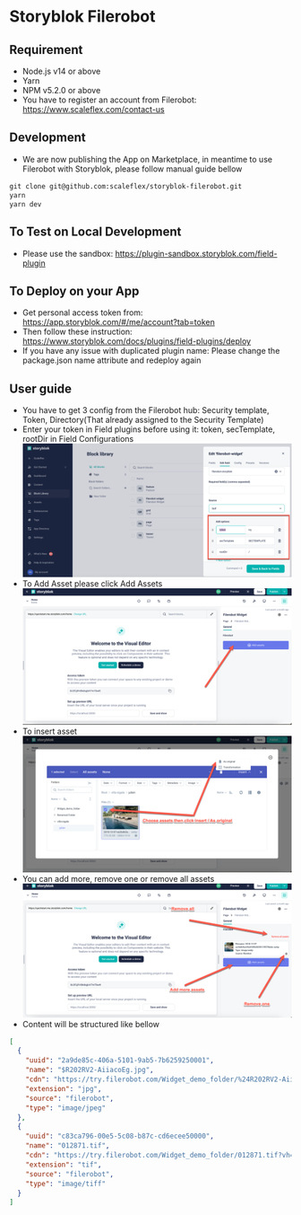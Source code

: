# Storyblok Filerobot

## Requirement
- Node.js v14 or above
- Yarn
- NPM v5.2.0 or above
- You have to register an account from Filerobot: https://www.scaleflex.com/contact-us

## Development
- We are now publishing the App on Marketplace, in meantime to use Filerobot
with Storyblok, please follow manual guide bellow

```shell
git clone git@github.com:scaleflex/storyblok-filerobot.git
yarn 
yarn dev
```

## To Test on Local Development
- Please use the sandbox: https://plugin-sandbox.storyblok.com/field-plugin

## To Deploy on your App
- Get personal access token from: https://app.storyblok.com/#/me/account?tab=token
- Then follow these instruction: https://www.storyblok.com/docs/plugins/field-plugins/deploy
- If you have any issue with duplicated plugin name: Please change the package.json name attribute and redeploy again

## User guide
- You have to get 3 config from the Filerobot hub: Security template, Token, Directory(That already assigned to the Security Template)
- Enter your token in Field plugins before using it: token, secTemplate, rootDir in Field Configurations
  ![config.png](img/config.png)
- To Add Asset please click Add Assets
  ![asset.png](img/asset.png)
- To insert asset
  ![add.png](img/add.png)
- You can add more, remove one or remove all assets
  ![add.png](img/others.png)
- Content will be structured like bellow
```json
[
  {
    "uuid": "2a9de85c-406a-5101-9ab5-7b6259250001",
    "name": "$R202RV2-AiiacoEg.jpg",
    "cdn": "https://try.filerobot.com/Widget_demo_folder/%24R202RV2-AiiacoEg.jpg?vh=c01224",
    "extension": "jpg",
    "source": "filerobot",
    "type": "image/jpeg"
  },
  {
    "uuid": "c83ca796-00e5-5c08-b87c-cd6ecee50000",
    "name": "012871.tif",
    "cdn": "https://try.filerobot.com/Widget_demo_folder/012871.tif?vh=2ddaba",
    "extension": "tif",
    "source": "filerobot",
    "type": "image/tiff"
  }
]
```
